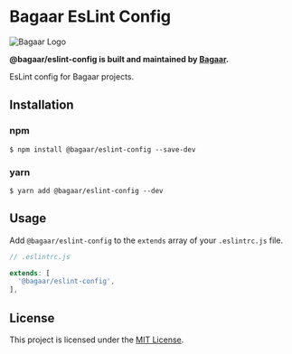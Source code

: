 # Bagaar EsLint Config

![Bagaar Logo](https://bagaar.be/hubfs/logo-bagaar-black.svg)

**@bagaar/eslint-config is built and maintained by [Bagaar](http://bagaar.be).**

EsLint config for Bagaar projects.

## Installation

### npm

```shell
$ npm install @bagaar/eslint-config --save-dev
```

### yarn

```shell
$ yarn add @bagaar/eslint-config --dev
```

## Usage

Add `@bagaar/eslint-config` to the `extends` array of your `.eslintrc.js` file.

```javascript
// .eslintrc.js

extends: [
  '@bagaar/eslint-config',
],
```

## License

This project is licensed under the [MIT License](./LICENSE.md).
